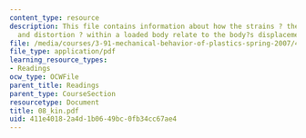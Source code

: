```yaml
---
content_type: resource
description: This file contains information about how the strains ? the stretching
  and distortion ? within a loaded body relate to the body?s displacements.
file: /media/courses/3-91-mechanical-behavior-of-plastics-spring-2007/411e40182a4d1b0649bc0fb34cc67ae4_08_kin.pdf
file_type: application/pdf
learning_resource_types:
- Readings
ocw_type: OCWFile
parent_title: Readings
parent_type: CourseSection
resourcetype: Document
title: 08_kin.pdf
uid: 411e4018-2a4d-1b06-49bc-0fb34cc67ae4
---
```

